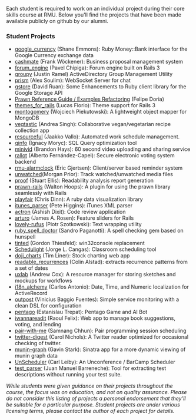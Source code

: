 Each student is required to work on an individual project during their core skills course at RMU.  Below you'll find the projects that have been made available publicly on github by our alumni.

### Student Projects

<ul>
	<li><a href="http://github.com/RubyMoney/google_currency">google_currency</a> (Shane Emmons): Ruby Money::Bank interface for the Google Currency exchange data</li>
	<li><a href="http://github.com/fwoeck/cashmate">cashmate</a> (Frank Wöckener): Business proposal management system</li>
	<li><a href="http://github.com/chipiga/forum_engine">forum_engine</a> (Pavel Chipiga): Forum engine built on Rails 3</li>
	<li><a href="http://github.com/justinramel/groupy">groupy</a> (Justin Ramel) ActiveDirectory Group Management Utility</li>
	<li><a href="http://github.com/soulim/prism">prism</a> (Alex Soulim): WebSocket Server for chat</li>
	<li><a href="http://github.com/ruanwz/gstore">gstore</a> (David Ruan): Some Enhancements to Ruby client library for the Google Storage API</li>
	<li><a href="http://groups.google.com/group/prawn-ruby/browse_thread/thread/e2c3ac97065db4ca/2fd7a9b4ba60be6d?lnk=gst&amp;q=examples#2fd7a9b4ba60be6d">Prawn Reference Guide / Examples Refactoring</a> (Felipe Doria)</li>
	<li><a href="http://github.com/lucasefe/themes_for_rails">themes_for_rails</a> (Lucas Florio): Theme support for Rails 3</li>
	<li><a href="http://github.com/wpiekutowski/montgomery">montogomery</a> (Wojciech Piekutowski): A lightweight object mapper for MongoDB</li>
	<li><a href="http://github.com/madebydna/vegtastic">vegtastic</a> (Andrea Singh): Collaborative vegan/vegetarian recipe collection app</li>
	<li><a href="http://github.com/jazzu/resourceful">resourceful</a> (Jaakko Vallo): Automated work schedule management.</li>
	<li><a href="http://github.com/ignacy/qinfo">qinfo</a> (Ignacy Moryc): <span class="caps">SQL</span> Query optimization tool</li>
	<li><a href="http://github.com/tehviking/minivid">minivid</a> (Brandon Hays): 60 second video uploading and sharing service</li>
	<li><a href="http://github.com/afcapel/rallot">rallot</a> (Alberto Fernández-Capel): Secure electronic voting system backend</li>
	<li><a href="http://github.com/ericgj/rmu-alarmclock">rmu-alarmclock</a> (Eric Gjertsen): Client/server based reminder system</li>
  <li><a href="https://github.com/morganp/unwatched">unwatched</a>(Morgan Prior): Track watched/unwatched media files</li>
  <li><a href="http://github.com/stuartellis/proof">proof</a> (Stuart Ellis): Readability analysis report generation</li>
  <li><a href="http://github.com/Volundr/prawn-rails">prawn-rails</a> (Walton Hoops): A plugin for using the prawn library seamlessly with Rails</li>
  <li><a href="http://github.com/chrisdinn/playfair">playfair</a> (Chris Dinn): A ruby data visualization library</li>
  <li><a href="http://github.com/phiggins/itunes_parser">itunes_parser</a> (Pete Higgins): iTunes XML parser</li>
  <li><a href="https://github.com/tundal45/actron">actron</a> (Ashish Dixit): Code review application</li>
  <li><a href="https://github.com/jamesarosen/arturo">arturo</a> (James A. Rosen): Feature sliders for Rails</li>
  <li><a href="https://github.com/chastell/lovely-rufus">lovely-rufus</a> (Piotr Szotkowski): Text wrapping utility</li>
  <li><a href="https://github.com/sandropaganotti/ruby_spell_doctory">ruby_spell_doctor</a> (Sandro Paganotti): A spell checking gem based on hunspell</li>
  <li><a href="https://github.com/vertiginous/tinted">tinted</a> (Gordon Thiesfeld): win32console replacement</li>
  <li><a href="https://github.com/jcangas/Schedulight">Schedulight</a> (Jorge L. Cangas): Classroom scheduling tool</li>
  <li><a href="https://github.com/trliner/doji_charts">doji_charts</a> (Tim Liner): Stock charting web app</li>
  <li><a href="https://github.com/calstad/readable_recurrences">readable_recurrences</a> (Colin Alstad): extracts recurrence patterns from a set of dates</li>
  <li><a href="https://github.com/coxandrew/uxlab">uxlab</a> (Andrew Cox): A resource manager for storing sketches and mockups for workflows</li>
  <li><a href="https://github.com/carlosantoniodasilva/i18n_alchemy">i18n_alchemy</a> (Carlos Antonio): Date, Time, and Numeric localization for ActiveRecord</li>
  <li><a href="https://github.com/vinibaggio/outpost">outpost</a> (Vinicius Baggio Fuentes): Simple service monitoring with a clean DSL for configuration</li>
  <li><a href="https://github.com/etrepat/pentago">pentago</a> (Estanislau Trepat): Pentago Game and AI Bot</li>
  <li><a href="https://github.com/rfelix/iwannareadit">iwannareadit</a> (Raoul Felix): Web app to manage book suggestions, voting, and lending</li>
  <li><a href="https://github.com/samnang/pair-with-me" rel="nofollow">pair-with-me</a> (Samnang Chhun): Pair programming session scheduling</li>
  <li><a href="https://github.com/clnclarinet/twitter_digest" rel="nofollow">twitter-digest</a> (Carol Nichols): A Twitter reader optimized for occasional checking of twitter.</li>
  <li><a href="https://github.com/gstark/munin-graph" rel="nofollow">munin-graph</a> (Gavin Stark): Sinatra app for a more dynamic viewing of munin graph data</li>
  <li><a href="https://github.com/carlism/UnScheduler" rel="nofollow">UnScheduler</a> (Carl Leiby): An Unconference / BarCamp Scheduler</li>
  <li><a href="https://github.com/jbarreneche/test_parser" rel="nofollow">test_parser</a> (Juan Manuel Barreneche): Tool for extracting test descriptions without running your test suite.</li>
</ul>     

_While students were given guidance on their projects throughout the course, the focus was on education, and not on quality assurance. Please do not consider this listing of projects a personal endorsement that they’ll be suitable for a particular purpose.  Student projects are under various licensing terms, please contact the author of each project for details._